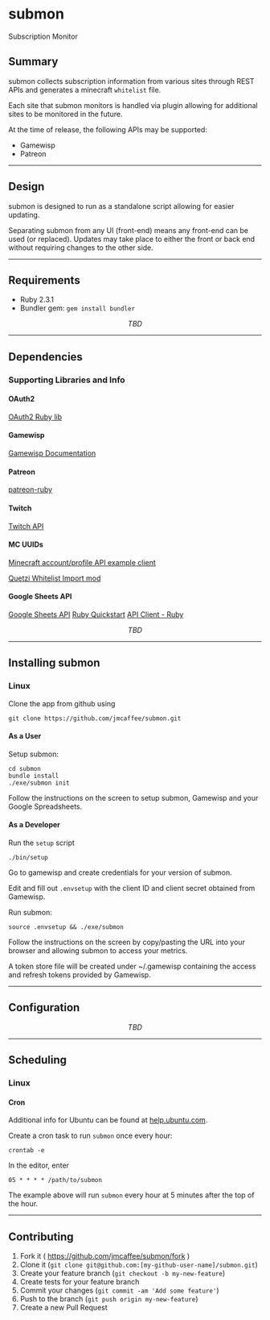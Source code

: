 # submon
Subscription Monitor

Summary
-------------------------------------------------------------------------------

submon collects subscription information from various sites through REST APIs
and generates a minecraft `whitelist` file.

Each site that submon monitors is handled via plugin allowing for additional
sites to be monitored in the future.

At the time of release, the following APIs may be supported:

- Gamewisp
- Patreon

- - -

Design
-------------------------------------------------------------------------------

submon is designed to run as a standalone script allowing for easier updating.

Separating submon from any UI (front-end) means any front-end can be used
(or replaced). Updates may take place to either the front or back end without
requiring changes to the other side.

- - -


Requirements
-------------------------------------------------------------------------------

+ Ruby 2.3.1
+ Bundler gem: `gem install bundler`

_$$ TBD $$_

- - -

Dependencies
-------------------------------------------------------------------------------

### Supporting Libraries and Info

#### OAuth2

[OAuth2 Ruby lib](https://github.com/intridea/oauth2)

#### Gamewisp

[Gamewisp Documentation](https://gamewisp.readme.io/docs/getting-started)

#### Patreon

[patreon-ruby](https://github.com/Patreon/patreon-ruby)

#### Twitch

[Twitch API](https://github.com/justintv/Twitch-API)

#### MC UUIDs

[Minecraft account/profile API example client](https://github.com/Mojang/AccountsClient)

[Quetzi Whitelist Import mod](https://github.com/Quetzi/Whitelister)

#### Google Sheets API

[Google Sheets API](https://developers.google.com/sheets/)
[Ruby Quickstart](https://developers.google.com/sheets/quickstart/ruby)
[API Client - Ruby](https://github.com/google/google-api-ruby-client)

_$$ TBD $$_

- - -

Installing submon
-------------------------------------------------------------------------------

### Linux

Clone the app from github using

    git clone https://github.com/jmcaffee/submon.git

#### As a User

Setup submon:

    cd submon
    bundle install
    ./exe/submon init

Follow the instructions on the screen to setup submon, Gamewisp and your Google
Spreadsheets.

#### As a Developer

Run the `setup` script

    ./bin/setup

Go to gamewisp and create credentials for your version of submon.

Edit and fill out `.envsetup` with the client ID and client secret obtained
from Gamewisp.

Run submon:

    source .envsetup && ./exe/submon

Follow the instructions on the screen by copy/pasting the URL into your browser
and allowing submon to access your metrics.

A token store file will be created under ~/.gamewisp containing the access and
refresh tokens provided by Gamewisp.

- - -

Configuration
-------------------------------------------------------------------------------

_$$ TBD $$_

- - -

Scheduling
-------------------------------------------------------------------------------

### Linux

#### Cron

Additional info for Ubuntu can be found at
[help.ubuntu.com](https://help.ubuntu.com/community/CronHowto).

Create a cron task to run `submon` once every hour:

    crontab -e

In the editor, enter

    05 * * * * /path/to/submon

The example above will run `submon` every hour at 5 minutes after
the top of the hour.

- - -

Contributing
-------------------------------------------------------------------------------

1. Fork it ( https://github.com/jmcaffee/submon/fork )
1. Clone it (`git clone git@github.com:[my-github-user-name]/submon.git`)
2. Create your feature branch (`git checkout -b my-new-feature`)
3. Create tests for your feature branch
4. Commit your changes (`git commit -am 'Add some feature'`)
5. Push to the branch (`git push origin my-new-feature`)
6. Create a new Pull Request


